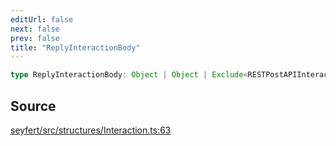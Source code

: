 ```yaml
---
editUrl: false
next: false
prev: false
title: "ReplyInteractionBody"
---
```


```ts
type ReplyInteractionBody: Object | Object | Exclude<RESTPostAPIInteractionCallbackJSONBody, APIInteractionResponsePong>;
```

## Source

[seyfert/src/structures/Interaction.ts:63](https://github.com/potoland/potocuit/blob/c4fb0c1/src/structures/Interaction.ts#L63)
